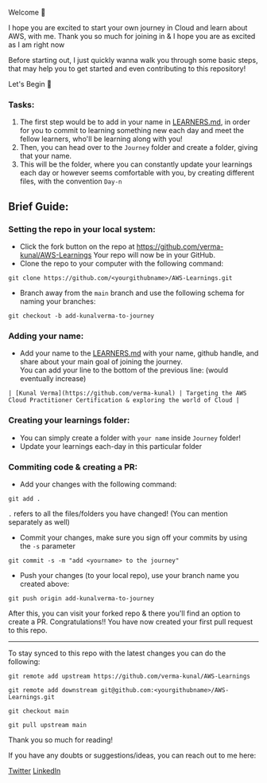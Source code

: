 Welcome 👋

I hope you are excited to start your own journey in Cloud and learn about AWS, with me.
Thank you so much for joining in & I hope you are as excited as I am right now

Before starting out, I just quickly wanna walk you through some basic steps, that may help you to get started and even contributing to this repository!

Let's Begin 🚀

### Tasks:

1. The first step would be to add in your name in [LEARNERS.md](), in order for you to commit to learning something new each day and meet the fellow learners, who'll be learning along with you! 
2. Then, you can head over to the `Journey` folder and create a folder, giving that your name. 
3. This will be the folder, where you can constantly update your learnings each day or however seems comfortable with you, by creating different files, with the convention `Day-n`

## Brief Guide:

### Setting the repo in your local system:

- Click the fork button on the repo at https://github.com/verma-kunal/AWS-Learnings
Your repo will now be in your GitHub. 
- Clone the repo to your computer with the following command:
```
git clone https://github.com/<yourgithubname>/AWS-Learnings.git 
```
- Branch away from the `main` branch and use the following schema for naming your branches:
```
git checkout -b add-kunalverma-to-journey 
```

### Adding your name:
- Add your name to the [LEARNERS.md]() with your name, github handle, and share about your main goal of joining the journey.  
You can add your line to the bottom of the previous line: (would eventually increase)
```
| [Kunal Verma](https://github.com/verma-kunal) | Targeting the AWS Cloud Practitioner Certification & exploring the world of Cloud |
```

### Creating your learnings folder:
- You can simply create a folder with `your name` inside `Journey` folder!
- Update your learnings each-day in this particular folder


### Commiting code & creating a PR:

- Add your changes with the following command:
```
git add .
```
`.` refers to all the files/folders you have changed! (You can mention separately as well)
- Commit your changes, make sure you sign off your commits by using the `-s` parameter
```
git commit -s -m "add <yourname> to the journey"
```
- Push your changes (to your local repo), use your branch name you created above:
```
git push origin add-kunalverma-to-journey 
```

After this, you can visit your forked repo & there you'll find an option to create a PR.
Congratulations!! You have now created your first pull request to this repo. 

---

To stay synced to this repo with the latest changes you can do the following:

```
git remote add upstream https://github.com/verma-kunal/AWS-Learnings
```
```
git remote add downstream git@github.com:<yourgithubname>/AWS-Learnings.git 
```
```
git checkout main
```
```
git pull upstream main
```

Thank you so much for reading!

If you have any doubts or suggestions/ideas, you can reach out to me here:

[Twitter](https://twitter.com/kverma_twt)
[LinkedIn](https://www.linkedin.com/in/verma-kunal/)



